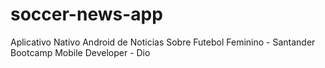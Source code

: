 # soccer-news-app
Aplicativo Nativo Android de Noticias Sobre Futebol Feminino - Santander Bootcamp Mobile Developer - Dio
